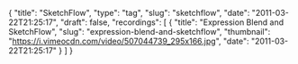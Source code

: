 {
  "title": "SketchFlow",
  "type": "tag",
  "slug": "sketchflow",
  "date": "2011-03-22T21:25:17",
  "draft": false,
  "recordings": [
    {
      "title": "Expression Blend and SketchFlow",
      "slug": "expression-blend-and-sketchflow",
      "thumbnail": "https://i.vimeocdn.com/video/507044739_295x166.jpg",
      "date": "2011-03-22T21:25:17"
    }
  ]
}